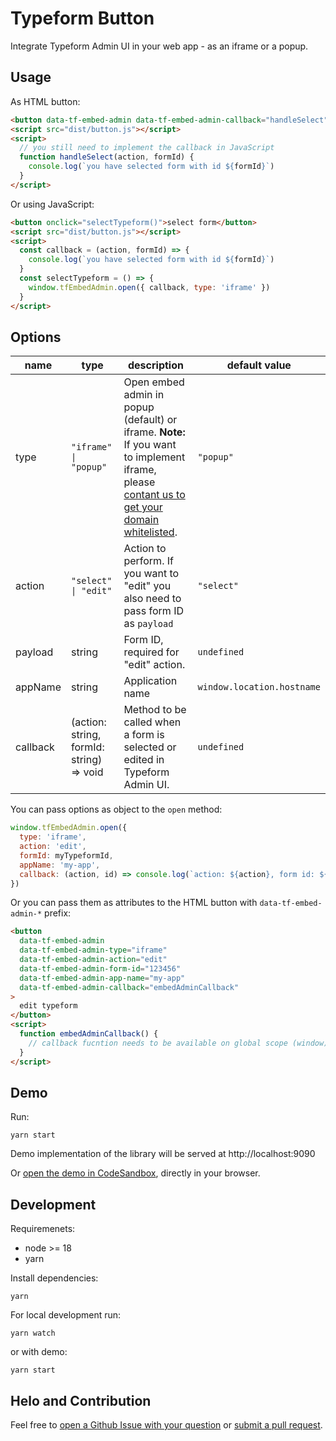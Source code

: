 # Typeform Button

Integrate Typeform Admin UI in your web app - as an iframe or a popup.

## Usage

As HTML button:

```html
<button data-tf-embed-admin data-tf-embed-admin-callback="handleSelect">select typeform</button>
<script src="dist/button.js"></script>
<script>
  // you still need to implement the callback in JavaScript
  function handleSelect(action, formId) {
    console.log(`you have selected form with id ${formId}`)
  }
</script>
```

Or using JavaScript:

```html
<button onclick="selectTypeform()">select form</button>
<script src="dist/button.js"></script>
<script>
  const callback = (action, formId) => {
    console.log(`you have selected form with id ${formId}`)
  }
  const selectTypeform = () => {
    window.tfEmbedAdmin.open({ callback, type: 'iframe' })
  }
</script>
```

## Options

| name     | type                                     | description                                                                                                                                                                                        | default value              |
| -------- | ---------------------------------------- | -------------------------------------------------------------------------------------------------------------------------------------------------------------------------------------------------- | -------------------------- |
| type     | `"iframe" \| "popup"`                    | Open embed admin in popup (default) or iframe. **Note:** If you want to implement iframe, please [contant us to get your domain whitelisted](https://www.typeform.com/help/contact/360000510012/). | `"popup"`                  |
| action   | `"select" \| "edit"`                     | Action to perform. If you want to "edit" you also need to pass form ID as `payload`                                                                                                                | `"select"`                 |
| payload  | string                                   | Form ID, required for "edit" action.                                                                                                                                                               | `undefined`                |
| appName  | string                                   | Application name                                                                                                                                                                                   | `window.location.hostname` |
| callback | (action: string, formId: string) => void | Method to be called when a form is selected or edited in Typeform Admin UI.                                                                                                                        | `undefined`                |

You can pass options as object to the `open` method:

```javascript
window.tfEmbedAdmin.open({
  type: 'iframe',
  action: 'edit',
  formId: myTypeformId,
  appName: 'my-app',
  callback: (action, id) => console.log(`action: ${action}, form id: ${id}`),
})
```

Or you can pass them as attributes to the HTML button with `data-tf-embed-admin-*` prefix:

```html
<button
  data-tf-embed-admin
  data-tf-embed-admin-type="iframe"
  data-tf-embed-admin-action="edit"
  data-tf-embed-admin-form-id="123456"
  data-tf-embed-admin-app-name="my-app"
  data-tf-embed-admin-callback="embedAdminCallback"
>
  edit typeform
</button>
<script>
  function embedAdminCallback() {
    // callback fucntion needs to be available on global scope (window)
  }
</script>
```

## Demo

Run:

```shell
yarn start
```

Demo implementation of the library will be served at http://localhost:9090

Or [open the demo in CodeSandbox](https://codesandbox.io/s/github/Typeform/button), directly in your browser.

## Development

Requiremenets:

- node >= 18
- yarn

Install dependencies:

```shell
yarn
```

For local development run:

```shell
yarn watch
```

or with demo:

```shell
yarn start
```

## Helo and Contribution

Feel free to [open a Github Issue with your question](https://github.com/Typeform/button/issues) or [submit a pull request](https://github.com/Typeform/button/pulls).
